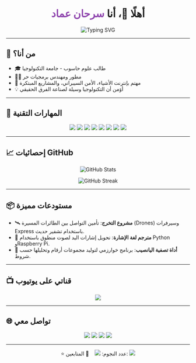 <h1 align="center">أهلًا 👋، أنا <span style="color:#8e44ad;">سرحان عماد</span></h1>

<p align="center">
  <img src="https://readme-typing-svg.demolab.com?font=Fira+Code&size=22&duration=4000&pause=500&color=8E44AD&center=true&vCenter=true&width=435&lines=مبرمج+ومهندس+نظم+معلومات;خبير+أمن+معلومات;صانع+محتوى+تعليمي;أعمل+لصناعة+حلول+ذكية" alt="Typing SVG" />
</p>

---

## 🎨 من أنا؟

- 🎓 طالب علوم حاسوب - جامعة التكنولوجيا
- 👨‍💻 مطور ومهندس برمجيات حر
- 🚀 مهتم بإنترنت الأشياء، الأمن السيبراني، والمشاريع المبتكرة
- 💡 أؤمن أن التكنولوجيا وسيلة لصناعة الفرق الحقيقي

---

## 🧠 المهارات التقنية

<p align="center">
  <img src="https://img.shields.io/badge/Python-8e44ad?style=for-the-badge&logo=python&logoColor=white" />
  <img src="https://img.shields.io/badge/C++-27ae60?style=for-the-badge&logo=c%2b%2b&logoColor=white" />
  <img src="https://img.shields.io/badge/JavaScript-8e44ad?style=for-the-badge&logo=javascript&logoColor=white" />
  <img src="https://img.shields.io/badge/Node.js-27ae60?style=for-the-badge&logo=node.js&logoColor=white" />
  <img src="https://img.shields.io/badge/Express.js-8e44ad?style=for-the-badge&logo=express&logoColor=white" />
  <img src="https://img.shields.io/badge/Git-27ae60?style=for-the-badge&logo=git&logoColor=white" />
  <img src="https://img.shields.io/badge/Linux-8e44ad?style=for-the-badge&logo=linux&logoColor=white" />
  <img src="https://img.shields.io/badge/Raspberry%20Pi-27ae60?style=for-the-badge&logo=raspberry-pi&logoColor=white" />
</p>

---

## 📈 إحصائيات GitHub

<p align="center">
  <img src="https://github-readme-stats.vercel.app/api?username=YourGitHubUsername&show_icons=true&theme=tokyonight&title_color=8e44ad&icon_color=27ae60" alt="GitHub Stats" />
</p>

<p align="center">
  <img src="https://github-readme-streak-stats.herokuapp.com/?user=YourGitHubUsername&theme=tokyonight&date_format=M%20j%5B%2C%20Y%5D&stroke=27ae60&ring=8e44ad" alt="GitHub Streak" />
</p>

---

## 📦 مستودعات مميزة

- 🛰️ **مشروع التخرج**: تأمين التواصل بين الطائرات المسيرة (Drones) وسيرفرات Express باستخدام تشفير حديث.
- 🧤 **مترجم لغة الإشارة**: تحويل إشارات اليد لصوت منطوق باستخدام Python وRaspberry Pi.
- 🎯 **أداة تصفية اليانصيب**: برنامج خوارزمي لتوليد مجموعات أرقام وتحليلها حسب شروط.

---

## 📺 قناتي على يوتيوب

<p align="center">
  <a href="https://youtube.com/YourChannel">
    <img src="https://img.shields.io/badge/YouTube-سرحان%20يعلم-8e44ad?style=for-the-badge&logo=youtube&logoColor=white" />
  </a>
</p>

---

## 🌐 تواصل معي

<p align="center">
  <a href="mailto:sarhan.imad@example.com"><img src="https://img.shields.io/badge/Email-27ae60?style=for-the-badge&logo=gmail&logoColor=white" /></a>
  <a href="https://t.me/YourUsername"><img src="https://img.shields.io/badge/Telegram-8e44ad?style=for-the-badge&logo=telegram&logoColor=white" /></a>
  <a href="https://khamsat.com/user/YourUsername"><img src="https://img.shields.io/badge/خمسات-27ae60?style=for-the-badge&logo=fiverr&logoColor=white" /></a>
  <a href="https://mostaql.com/u/YourUsername"><img src="https://img.shields.io/badge/مستقل-8e44ad?style=for-the-badge&logo=freelancer&logoColor=white" /></a>
</p>

---

<p align="center">
  ⭐️ عدد النجوم:  
  <img src="https://img.shields.io/github/stars/YourGitHubUsername?style=flat-square&color=8e44ad" />
  &nbsp;&nbsp;&nbsp;👥 المتابعين:  
  <img src="https://img.shields.io/github/followers/YourGitHubUsername?style=flat-square&color=27ae60" />
</p>
